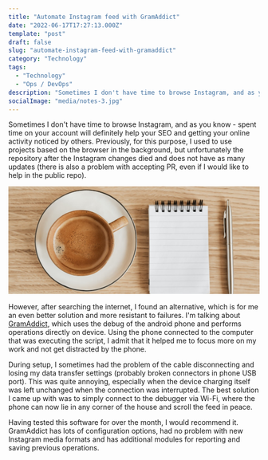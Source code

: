 ```yaml
---
title: "Automate Instagram feed with GramAddict" 
date: "2022-06-17T17:27:13.000Z"
template: "post"
draft: false
slug: "automate-instagram-feed-with-gramaddict"
category: "Technology"
tags:
  - "Technology"
  - "Ops / DevOps"
description: "Sometimes I don't have time to browse Instagram, and as you know - spent time on your account will definitely help your SEO and getting your online activity noticed by others. For this I have now GramAddict"
socialImage: "media/notes-3.jpg"
---
```

Sometimes I don't have time to browse Instagram, and as you know - spent time on your account will definitely help your SEO and getting your online activity noticed by others. Previously, for this purpose, I used to use projects based on the browser in the background, but unfortunately the repository after the Instagram changes died and does not have as many updates (there is also a problem with accepting PR, even if I would like to help in the public repo). 

![Automate Instagram feed with GramAddict](/media/notes-3.jpg)

However, after searching the internet, I found an alternative, which is for me an even better solution and more resistant to failures. I'm talking about [GramAddict](https://github.com/GramAddict/bot), which uses the debug of the android phone and performs operations directly on device. Using the phone connected to the computer that was executing the script, I admit that it helped me to focus more on my work and not get distracted by the phone. 

During setup, I sometimes had the problem of the cable disconnecting and losing my data transfer settings (probably broken connectors in phone USB port). This was quite annoying, especially when the device charging itself was left unchanged when the connection was interrupted. The best solution I came up with was to simply connect to the debugger via Wi-Fi, where the phone can now lie in any corner of the house and scroll the feed in peace. 

Having tested this software for over the month, I would recommend it. GramAddict has lots of configuration options, had no problem with new Instagram media formats and has additional modules for reporting and saving previous operations.
